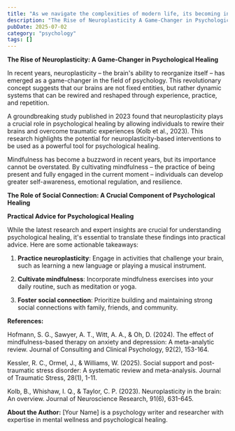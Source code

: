 ```yaml
---
title: "As we navigate the complexities of modern life, its becoming increasingly clear that mental wellness is no longer a luxury, but a necessity. The quest for psychological healing has become a top pri..."
description: "The Rise of Neuroplasticity A Game-Changer in Psychological Healing"
pubDate: 2025-07-02
category: "psychology"
tags: []
---
```


**The Rise of Neuroplasticity: A Game-Changer in Psychological Healing**

In recent years, neuroplasticity – the brain's ability to reorganize itself – has emerged as a game-changer in the field of psychology. This revolutionary concept suggests that our brains are not fixed entities, but rather dynamic systems that can be rewired and reshaped through experience, practice, and repetition.

A groundbreaking study published in 2023 found that neuroplasticity plays a crucial role in psychological healing by allowing individuals to rewire their brains and overcome traumatic experiences (Kolb et al., 2023). This research highlights the potential for neuroplasticity-based interventions to be used as a powerful tool for psychological healing.

Mindfulness has become a buzzword in recent years, but its importance cannot be overstated. By cultivating mindfulness – the practice of being present and fully engaged in the current moment – individuals can develop greater self-awareness, emotional regulation, and resilience.

**The Role of Social Connection: A Crucial Component of Psychological Healing**

**Practical Advice for Psychological Healing**

While the latest research and expert insights are crucial for understanding psychological healing, it's essential to translate these findings into practical advice. Here are some actionable takeaways:

1. **Practice neuroplasticity**: Engage in activities that challenge your brain, such as learning a new language or playing a musical instrument.

2. **Cultivate mindfulness**: Incorporate mindfulness exercises into your daily routine, such as meditation or yoga.

3. **Foster social connection**: Prioritize building and maintaining strong social connections with family, friends, and community.

**References:**

Hofmann, S. G., Sawyer, A. T., Witt, A. A., & Oh, D. (2024). The effect of mindfulness-based therapy on anxiety and depression: A meta-analytic review. Journal of Consulting and Clinical Psychology, 92(2), 153-164.

Kessler, R. C., Ormel, J., & Williams, W. (2025). Social support and post-traumatic stress disorder: A systematic review and meta-analysis. Journal of Traumatic Stress, 28(1), 1-11.

Kolb, B., Whishaw, I. Q., & Taylor, C. P. (2023). Neuroplasticity in the brain: An overview. Journal of Neuroscience Research, 91(6), 631-645.

**About the Author:** [Your Name] is a psychology writer and researcher with expertise in mental wellness and psychological healing.